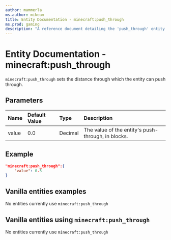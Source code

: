 ```yaml
---
author: mammerla
ms.author: mikeam
title: Entity Documentation - minecraft:push_through
ms.prod: gaming
description: "A reference document detailing the 'push_through' entity component"
---
```


# Entity Documentation -  minecraft:push_through

`minecraft:push_through` sets the distance through which the entity can push through.

## Parameters

|Name |Default Value  |Type  |Description  |
|:----------|:----------|:----------|:----------|
|value| 0.0| Decimal| The value of the entity's push-through, in blocks. |

## Example

```json
"minecraft:push_through":{
    "value": 0.5
}
```

## Vanilla entities examples

No entities currently use `minecraft:push_through`

## Vanilla entities using `minecraft:push_through`

No entities currently use `minecraft:push_through`

